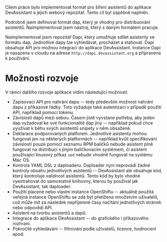 Cílem práce bylo implementovat formát pro šíření asistentů do aplikace DevAssistant a jejich webový repozitář. Tento cíl byl úspěšně naplněn.

Podrobně jsem definoval formát dap, který je vhodný pro distribuování asistentů. Naimplementoval jsem nástroj, který s daným formátem pracuje.

Naimplementoval jsem repozitář Dapi, který umožňuje sdílet asistenty ve formátu dap. Jednotlivé dapy lze vyhledávat, procházet a stahovat. Dapi obsahuje API pro možnou integraci do aplikace DevAssistant. Instance Dapi je nasazena v cloudu na adrese `http://dapi.devassistant.org` a připravena k používání.

Možnosti rozvoje
================

V rámci dalšího rozvoje aplikace vidím následující možnosti:

 * Zapisovací API pro nahrání dapu -- tedy především možnost nahrání dapu z příkazové řádky. Toto vyžaduje také autentizaci v případě použití API, například pomocí tokenu.
 * Závislosti dapů mezi sebou. Časem jistě vyvstane potřeba, aby jeden dap vyžadoval ke své funkcionalitě dap jiný -- například pokud chce využívat k běhu svých asistentů snipety v něm obsažené.
 * Deklarace podporovaných platforem. Jednotlivé asistenty mohou fungovat jen na některých platformách -- například kvůli specifikování závislostí pouze pomocí seznamu RPM balíčků nebude asistent plně fungovat na distribuci s jiným balíčkovacím systémem, či asistent používající linuxový příkaz `sed` nebude vhodně fungovat na systému Mac OS.
 * Kontrola YAML DSL z daploaderu. Daploader nyní neprovádí žádné kontroly obsahu jednotlivých asistentů -- DevAssistant ale obsahuje kód, který kontroluje validnost asistentů. Tento kód by bylo vhodné vyextrahovat do samostatné knihovny, kterou by používal jak DevAssistant, tak daploader.
 * Použití placené nebo vlastní instance OpenShiftu -- aktuálně použitá veřejná instance OpenShiftu se zdá být přetížena množstvím uživatelů, což může mít za následek nepříjemné časy načítání jednotlivých stránek nebo odpovědí API.
 * Asistent na tvorbu asistentů a dapů.
 * Integrace do aplikace DevAssistant -- do grafického i příkazového rozhraní.
 * Pokročilé vyhledávání -- filtrování podle uživatelů, licence, hodnocení apod.
